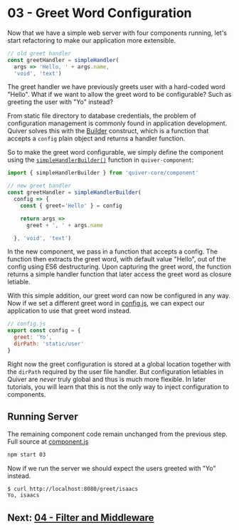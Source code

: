 # 03 - Greet Word Configuration

Now that we have a simple web server with four components running, let's start refactoring to make our application more extensible.

```javascript
// old greet handler
const greetHandler = simpleHandler(
  args => 'Hello, ' + args.name,
  'void', 'text')
```

The greet handler we have previously greets user with a hard-coded word "Hello". What if we want to allow the greet word to be configurable? Such as greeting the user with "Yo" instead?

From static file directory to database credentials, the problem of configuration management is commonly found in application development. Quiver solves this with the [Builder](https://github.com/quiverjs/doc/wiki/Architecture-Constructs#builder) construct,  which is a function that accepts a `config` plain object and returns a handler function.

So to make the greet word configurable, we simply define the component using the [`simpleHandlerBuilder()`](https://github.com/quiverjs/doc/wiki/Handler-Components#simple-handler-builder) function in `quiver-component`:

```javascript
import { simpleHandlerBuilder } from 'quiver-core/component'

// new greet handler
const greetHandler = simpleHandlerBuilder(
  config => {
    const { greet='Hello' } = config

    return args => 
      greet + ', ' + args.name

  }, 'void', 'text')
```

In the new component, we pass in a function that accepts a config. The function then extracts the greet word, with default value "Hello", out of the config using ES6 destructuring. Upon capturing the greet word, the function returns a simple handler function that later access the greet word as closure letiable.

With this simple addition, our greet word can now be configured in any way. Now if we set a different greet word in [config.js](config.js), we can expect our application to use that greet word instead.

```javascript
// config.js
export const config = {
  greet: 'Yo',
  dirPath: 'static/user'
}
```

Right now the greet configuration is stored at a global location together with the `dirPath` required by the user file handler. But configuration letiables in Quiver are _never_ truly global and thus is much more flexible. In later tutorials, you will learn that this is not the only way to inject configuration to components.

## Running Server

The remaining component code remain unchanged from the previous step. Full source at [component.js](component.js)

```bash
npm start 03
```

Now if we run the server we should expect the users greeted with "Yo" instead.

```bash
$ curl http://localhost:8080/greet/isaacs
Yo, isaacs
```

## Next: [04 - Filter and Middleware](../04)